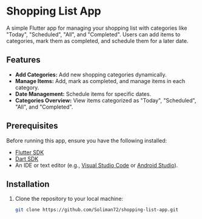 # Shopping List App

A simple Flutter app for managing your shopping list with categories like "Today", "Scheduled", "All", and "Completed". Users can add items to categories, mark them as completed, and schedule them for a later date.

## Features

- **Add Categories:** Add new shopping categories dynamically.
- **Manage Items:** Add, mark as completed, and manage items in each category.
- **Date Management:** Schedule items for specific dates.
- **Categories Overview:** View items categorized as "Today", "Scheduled", "All", and "Completed".

## Prerequisites

Before running this app, ensure you have the following installed:

- [Flutter SDK](https://flutter.dev/docs/get-started/install)
- [Dart SDK](https://dart.dev/get-dart)
- An IDE or text editor (e.g., [Visual Studio Code](https://code.visualstudio.com/) or [Android Studio](https://developer.android.com/studio)).

## Installation

1. Clone the repository to your local machine:

   ```bash
   git clone https://github.com/Soliman72/shopping-list-app.git
